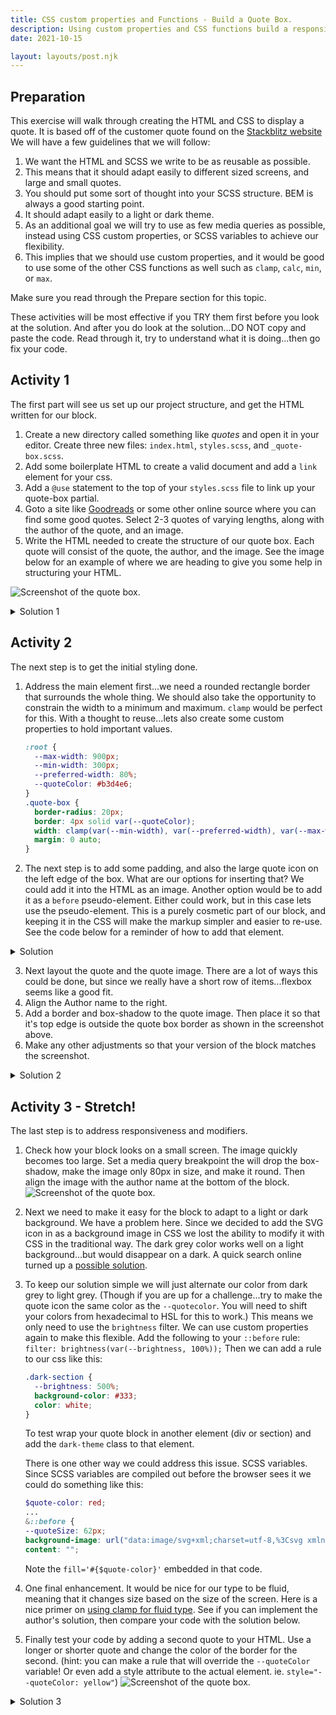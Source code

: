 ```yaml
---
title: CSS custom properties and Functions - Build a Quote Box.
description: Using custom properties and CSS functions build a responsive, dynamic component to display quotes.
date: 2021-10-15

layout: layouts/post.njk
---
```


## Preparation

This exercise will walk through creating the HTML and CSS to display a quote. It is based off of the customer quote found on the [Stackblitz website](https://stackblitz.com) We will have a few guidelines that we will follow:

1. We want the HTML and SCSS we write to be as reusable as possible.
2. This means that it should adapt easily to different sized screens, and large and small quotes.
3. You should put some sort of thought into your SCSS structure. BEM is always a good starting point.
4. It should adapt easily to a light or dark theme.
5. As an additional goal we will try to use as few media queries as possible, instead using CSS custom properties, or SCSS variables to achieve our flexibility.
6. This implies that we should use custom properties, and it would be good to use some of the other CSS functions as well such as `clamp`, `calc`, `min`, or `max`.

Make sure you read through the Prepare section for this topic.

These activities will be most effective if you TRY them first before you look at the solution. And after you do look at the solution...DO NOT copy and paste the code. Read through it, try to understand what it is doing...then go fix your code.

## Activity 1

The first part will see us set up our project structure, and get the HTML written for our block.

1. Create a new directory called something like _quotes_ and open it in your editor. Create three new files: `index.html`, `styles.scss`, and `_quote-box.scss`.
2. Add some boilerplate HTML to create a valid document and add a `link` element for your css.
3. Add a `@use` statement to the top of your `styles.scss` file to link up your quote-box partial.
4. Goto a site like [Goodreads](https://www.goodreads.com/quotes) or some other online source where you can find some good quotes. Select 2-3 quotes of varying lengths, along with the author of the quote, and an image.
5. Write the HTML needed to create the structure of our quote box. Each quote will consist of the quote, the author, and the image. See the image below for an example of where we are heading to give you some help in structuring your HTML.

![Screenshot of the quote box.](../../../../img/custom-properties-quote-box.png)

<details>
<summary>Solution 1</summary>

```html
<section class="quote-box">
  <div class="quote-box__quote">
    <p>
      Everybody is a genius. But if you judge a fish by its ability to climb a
      tree, it will live its whole life believing that it is stupid.
    </p>
    <p class="quote-box__quote-author">Albert Einstein</p>
  </div>
  <div class="quote-box__author-image">
    <img src="albert.jpeg" alt="Albert Einstein" />
  </div>
</section>
```

</details>

## Activity 2

The next step is to get the initial styling done.

1. Address the main element first...we need a rounded rectangle border that surrounds the whole thing. We should also take the opportunity to constrain the width to a minimum and maximum. `clamp` would be perfect for this. With a thought to reuse...lets also create some custom properties to hold important values.

   ```scss
   :root {
     --max-width: 900px;
     --min-width: 300px;
     --preferred-width: 80%;
     --quoteColor: #b3d4e6;
   }
   .quote-box {
     border-radius: 20px;
     border: 4px solid var(--quoteColor);
     width: clamp(var(--min-width), var(--preferred-width), var(--max-width));
     margin: 0 auto;
   }
   ```

2. The next step is to add some padding, and also the large quote icon on the left edge of the box. What are our options for inserting that? We could add it into the HTML as an image. Another option would be to add it as a `before` pseudo-element. Either could work, but in this case lets use the pseudo-element. This is a purely cosmetic part of our block, and keeping it in the CSS will make the markup simpler and easier to re-use. See the code below for a reminder of how to add that element.

<details>
<summary> Solution</summary>

```scss
.quote-box {
  border-radius: 20px;
  border: 4px solid var(--quoteColor);
  width: clamp(var(--min-width), var(--preferred-width), var(--max-width));
  margin: 0 auto;
  padding: 3em;
  &__quote {
    position: relative;
    &::before {
      --quoteSize: 62px;
      background-image: url("data:image/svg+xml;charset=utf-8,%3Csvg xmlns='http://www.w3.org/2000/svg' viewBox='0 0 20.458 20.544'%3E%3Cpath fill='%23333' d='M11.37 20.544v-9.792c-.043-1.408.16-2.73.607-3.968a10.31 10.31 0 0 1 1.889-3.265 10.414 10.414 0 0 1 2.912-2.336 10.382 10.382 0 0 1 3.68-1.184v4.224c-1.622.556-2.731 1.376-3.328 2.464-.598 1.089-.896 2.423-.896 4h4.224v9.856H11.37zm-11.364 0v-9.792c-.043-1.408.16-2.73.608-3.968A10.311 10.311 0 0 1 2.502 3.52a10.414 10.414 0 0 1 2.912-2.336A10.369 10.369 0 0 1 9.094 0v4.224C7.472 4.779 6.363 5.6 5.766 6.688c-.598 1.089-.896 2.423-.896 4h4.224v9.856H.006z'/%3E%3C/svg%3E");
      content: "";
      height: var(--quoteSize);
      width: var(--quoteSize);
      position: absolute;
      left: -90px;
      top: 0;
    }
  }
}
```

As you review that code think about the following questions:

1.  Why did we add `position:relative` to the `.quote-box___quote` rule?
2.  What benefit would adding the custom property `--quoteSize` give us?

   </details>

3. Next layout the quote and the quote image. There are a lot of ways this could be done, but since we really have a short row of items...flexbox seems like a good fit.
4. Align the Author name to the right.
5. Add a border and box-shadow to the quote image. Then place it so that it's top edge is outside the quote box border as shown in the screenshot above.
6. Make any other adjustments so that your version of the block matches the screenshot.

<details>
<summary>Solution 2</summary>

```scss
:root {
  --max-width: 900px;
  --min-width: 300px;
  --preferred-width: 80%;
  --quoteColor: #b3d4e6;
}

.quote-box {
  border-radius: 20px;
  border: 4px solid var(--quoteColor);
  width: clamp(var(--min-width), var(--preferred-width), var(--max-width));
  margin: 0 auto;
  display: flex;
  padding: 3em;
  gap: 1em;
  &__quote {
    position: relative;

    &::before {
      --quoteSize: 62px;
      background-image: url("data:image/svg+xml;charset=utf-8,%3Csvg xmlns='http://www.w3.org/2000/svg' viewBox='0 0 20.458 20.544'%3E%3Cpath fill='%23333' d='M11.37 20.544v-9.792c-.043-1.408.16-2.73.607-3.968a10.31 10.31 0 0 1 1.889-3.265 10.414 10.414 0 0 1 2.912-2.336 10.382 10.382 0 0 1 3.68-1.184v4.224c-1.622.556-2.731 1.376-3.328 2.464-.598 1.089-.896 2.423-.896 4h4.224v9.856H11.37zm-11.364 0v-9.792c-.043-1.408.16-2.73.608-3.968A10.311 10.311 0 0 1 2.502 3.52a10.414 10.414 0 0 1 2.912-2.336A10.369 10.369 0 0 1 9.094 0v4.224C7.472 4.779 6.363 5.6 5.766 6.688c-.598 1.089-.896 2.423-.896 4h4.224v9.856H.006z'/%3E%3C/svg%3E");
      content: "";

      height: var(--quoteSize);
      width: var(--quoteSize);
      position: absolute;
      left: -90px;
      top: 0;
    }
    &-author {
      text-align: right;
    }
  }
  &__author-image {
    & img {
      position: relative;
      top: -4em;
      border: 4px solid var(--quoteColor);
      box-shadow: 10px 10px 0 var(--quoteColor);
    }
  }
}
```

</details>

## Activity 3 - Stretch!

The last step is to address responsiveness and modifiers.

1. Check how your block looks on a small screen. The image quickly becomes too large. Set a media query breakpoint the will drop the box-shadow, make the image only 80px in size, and make it round. Then align the image with the author name at the bottom of the block.
   ![Screenshot of the quote box.](../../../../img/custom-properties-quote-box-sm.png)
2. Next we need to make it easy for the block to adapt to a light or dark background. We have a problem here. Since we decided to add the SVG icon in as a background image in CSS we lost the ability to modify it with CSS in the traditional way. The dark grey color works well on a light background...but would disappear on a dark. A quick search online turned up a [possible solution](https://css-tricks.com/solved-with-css-colorizing-svg-backgrounds/).
3. To keep our solution simple we will just alternate our color from dark grey to light grey. (Though if you are up for a challenge...try to make the quote icon the same color as the `--quotecolor`. You will need to shift your colors from hexadecimal to HSL for this to work.) This means we only need to use the `brightness` filter. We can use custom properties again to make this flexible. Add the following to your `::before` rule: `filter: brightness(var(--brightness, 100%));` Then we can add a rule to our css like this:

   ```scss
   .dark-section {
     --brightness: 500%;
     background-color: #333;
     color: white;
   }
   ```

   To test wrap your quote block in another element (div or section) and add the `dark-theme` class to that element.

   <div class="callout">
    <p>There is one other way we could address this issue. SCSS variables. Since SCSS variables are compiled out before the browser sees it we could do something like this:

   ```scss
   $quote-color: red;
   ...
   &::before {
   --quoteSize: 62px;
   background-image: url("data:image/svg+xml;charset=utf-8,%3Csvg xmlns='http://www.w3.org/2000/svg' viewBox='0 0 20.458 20.544'%3E%3Cpath fill='#{$quote-color}' d='M11.37 20.544v-9.792c-.043-1.408.16-2.73.607-3.968a10.31 10.31 0 0 1 1.889-3.265 10.414 10.414 0 0 1 2.912-2.336 10.382 10.382 0 0 1 3.68-1.184v4.224c-1.622.556-2.731 1.376-3.328 2.464-.598 1.089-.896 2.423-.896 4h4.224v9.856H11.37zm-11.364 0v-9.792c-.043-1.408.16-2.73.608-3.968A10.311 10.311 0 0 1 2.502 3.52a10.414 10.414 0 0 1 2.912-2.336A10.369 10.369 0 0 1 9.094 0v4.224C7.472 4.779 6.363 5.6 5.766 6.688c-.598 1.089-.896 2.423-.896 4h4.224v9.856H.006z'/%3E%3C/svg%3E");
   content: "";
   ```

   Note the `fill='#{$quote-color}'` embedded in that code.

4. One final enhancement. It would be nice for our type to be fluid, meaning that it changes size based on the size of the screen. Here is a nice primer on [using clamp for fluid type](https://piccalil.li/tutorial/fluid-typography-with-css-clamp/). See if you can implement the author's solution, then compare your code with the solution below.

5. Finally test your code by adding a second quote to your HTML. Use a longer or shorter quote and change the color of the border for the second. (hint: you can make a rule that will override the `--quoteColor` variable! Or even add a style attribute to the actual element. ie. `style="--quoteColor: yellow"`)
   ![Screenshot of the quote box.](../../../../img/custom-properties-quote-box-final.png)

<details>
<summary>Solution 3</summary>

```scss
// styles.scss
h1,
h2,
h3,
h4,
h5,
h6,
p {
  font-size: clamp(
    var(--fluid-type-min, 1rem),
    calc(1rem + var(--fluid-type-target, 3vw)),
    var(--fluid-type-max, 1.3rem)
  );
}
```

```scss
//_quote-box.scss
:root {
  --max-width: 900px;
  --min-width: 300px;
  --preferred-width: 80%;
  --quoteColor: #b3d4e6;
}

.quote-box {
  border-radius: 20px;
  border: 4px solid var(--quoteColor);
  width: clamp(var(--min-width), var(--preferred-width), var(--max-width));
  margin: 0 auto;
  display: flex;
  padding: 3em;
  gap: 1em;
  &__quote {
    position: relative;
    --fluid-type-min: 1.2rem;
    --fluid-type-target: 2.5vw;
    --fluid-type-max: 2.4rem;
    p {
      filter: brightness(var(--brightness, 100%));
    }

    &::before {
      --quoteSize: 62px;
      background-image: url("data:image/svg+xml;charset=utf-8,%3Csvg xmlns='http://www.w3.org/2000/svg' viewBox='0 0 20.458 20.544'%3E%3Cpath fill='%23333' d='M11.37 20.544v-9.792c-.043-1.408.16-2.73.607-3.968a10.31 10.31 0 0 1 1.889-3.265 10.414 10.414 0 0 1 2.912-2.336 10.382 10.382 0 0 1 3.68-1.184v4.224c-1.622.556-2.731 1.376-3.328 2.464-.598 1.089-.896 2.423-.896 4h4.224v9.856H11.37zm-11.364 0v-9.792c-.043-1.408.16-2.73.608-3.968A10.311 10.311 0 0 1 2.502 3.52a10.414 10.414 0 0 1 2.912-2.336A10.369 10.369 0 0 1 9.094 0v4.224C7.472 4.779 6.363 5.6 5.766 6.688c-.598 1.089-.896 2.423-.896 4h4.224v9.856H.006z'/%3E%3C/svg%3E");
      content: "";
      filter: brightness(var(--brightness, 100%));
      height: var(--quoteSize);
      width: var(--quoteSize);
      position: absolute;
      left: -90px;
      top: 0;
    }
    &-author {
      text-align: right;
    }
  }
  &__author-image {
    @media (max-width: 680px) {
      align-self: flex-end;
    }
    & img {
      position: relative;
      top: -4em;
      border: 4px solid var(--quoteColor);
      box-shadow: 10px 10px 0 var(--quoteColor);
      @media (max-width: 680px) {
        border-radius: 100%;
        box-shadow: initial;
        width: 80px;
      }
    }
  }
}

.dark-section {
  --brightness: 500%;
  background-color: #333;
  color: white;
}
```

</details>
